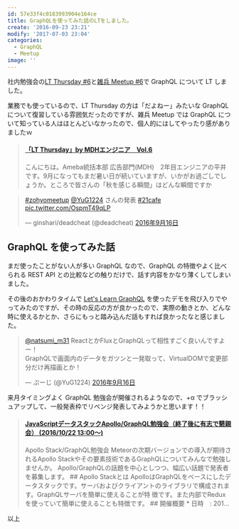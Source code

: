 ```yaml
---
id: 57e33f4c0183993904e164ce
title: GraphQLを使ってみた話のLTをしました。
create: '2016-09-23 23:21'
modify: '2017-07-03 23:04'
categories:
  - GraphQL
  - Meetup
image: ''
---
```


社内勉強会の[LT Thursday #6](https://ameba-ad-pr.amebaownd.com/posts/1206460)と[雑兵 Meetup #6](http://zohyo.connpass.com/event/37665/)で GraphQL について LT しました。

業務でも使っているので、LT Thursday の方は「だよねー」みたいな GraphQL について復習している雰囲気だったのですが、雑兵 Meetup では GraphQL について知っている人はほとんどいなかったので、個人的にはしてやったり感がありましたｗ

<!-- more -->

<blockquote class="embedly-card" data-card-key="efc9713d77434ae8b88ef22dda0a91e8" data-card-controls="0" data-card-width="500" data-card-type="article" data-card-align="left"><h4><a href="https://ameba-ad-pr.amebaownd.com/posts/1206460">「LT Thursday」by MDHエンジニア　Vol.6</a></h4><p>こんにちは。Ameba統括本部 広告部門(MDH)　2年目エンジニアの平井です。9月になってもまだ暑い日が続いていますが、いかがお過ごしでしょうか。ところで皆さんの「秋を感じる瞬間」はどんな瞬間ですか</p></blockquote>

<blockquote class="twitter-tweet" data-lang="ja"><p lang="ja" dir="ltr"><a href="https://twitter.com/hashtag/zohyomeetup?src=hash">#zohyomeetup</a> <a href="https://twitter.com/YuG1224">@YuG1224</a> さんの発表 <a href="https://twitter.com/hashtag/21cafe?src=hash">#21cafe</a> <a href="https://t.co/OspmT49qLP">pic.twitter.com/OspmT49qLP</a></p>&mdash; ginshari/deadcheat (@deadcheat) <a href="https://twitter.com/deadcheat/status/776751387413614592">2016年9月16日</a></blockquote>
<script async src="//platform.twitter.com/widgets.js" charset="utf-8"></script>

## GraphQL を使ってみた話

<div style="max-width:500px">
<script async class="speakerdeck-embed" data-id="83540d65f70046f882012505ce20aada" data-ratio="1.33333333333333" src="//speakerdeck.com/assets/embed.js"></script>
</div>

まだ使ったことがない人が多い GraphQL なので、GraphQL の特徴やよく比べられる REST API との比較などの触りだけで、話す内容をかなり薄くしてしまいました。

その後のおかわりタイムで [Let's Learn GraphQL](https://learngraphql.com/) を使ったデモを飛び入りでやってみたのですが、その時の反応の方が良かったので、実際の動きとか、どんな時に使えるかとか、さらにもっと踏み込んだ話もすれば良かったなと感じました。

<blockquote class="twitter-tweet" data-lang="ja"><p lang="ja" dir="ltr"><a href="https://twitter.com/natsumi_m31">@natsumi_m31</a> ReactとかFluxとGraphQLって相性すごく良いんですよー！<br>GraphQLで画面内のデータをガツンと一発取って、VirtualDOMで変更部分だけ再描画とか！</p>&mdash; ぷーじ (@YuG1224) <a href="https://twitter.com/YuG1224/status/776827372087586816">2016年9月16日</a></blockquote>
<script async src="//platform.twitter.com/widgets.js" charset="utf-8"></script>

来月タイミングよく GraphQL 勉強会が開催されるようなので、+α でブラッシュアップして、一般発表枠でリベンジ発表してみようかと思います！！

<blockquote class="embedly-card" data-card-key="efc9713d77434ae8b88ef22dda0a91e8" data-card-controls="0" data-card-width="500" data-card-image="https://connpass-tokyo.s3.amazonaws.com/thumbs/b8/27/b827c999c74488fae38459b690f6bad3.png" data-card-type="article" data-card-align="left"><h4><a href="http://meteor-fan.connpass.com/event/40789/">JavaScriptデータスタックApollo/GraphQL勉強会（終了後に有志で懇親会） (2016/10/22 13:00〜)</a></h4><p>Apollo Stack/GraphQL勉強会 Meteorの次期バージョンでの導入が期待されるApollo Stackやその要素技術であるGraphQLについてみんなで勉強しませんか。 Apollo/GraphQLの話題を中心としつつ、幅広い話題で発表者を募集します。 ## Apollo Stackとは ApolloはGraphQLをベースにしたデータスタックです。サーバおよびクライアントのライブラリで構成されます。GraphQLサーバを簡単に使えることが特 徴です。また内部でReduxを使っていて簡単に使えることも特徴です。 ## 開催概要 * 日時　: 201...</p></blockquote>

以上
